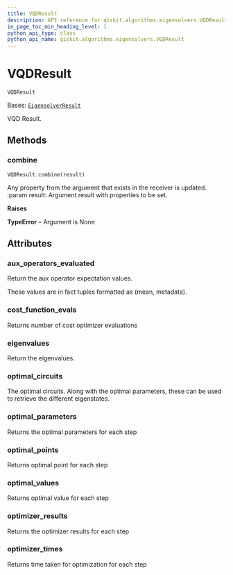 ```yaml
---
title: VQDResult
description: API reference for qiskit.algorithms.eigensolvers.VQDResult
in_page_toc_min_heading_level: 1
python_api_type: class
python_api_name: qiskit.algorithms.eigensolvers.VQDResult
---
```


# VQDResult

<span id="qiskit.algorithms.eigensolvers.VQDResult" />

`VQDResult`

Bases: [`EigensolverResult`](qiskit.algorithms.eigensolvers.EigensolverResult "qiskit.algorithms.eigensolvers.eigensolver.EigensolverResult")

VQD Result.

## Methods

<span id="qiskit-algorithms-eigensolvers-vqdresult-combine" />

### combine

<span id="qiskit.algorithms.eigensolvers.VQDResult.combine" />

`VQDResult.combine(result)`

Any property from the argument that exists in the receiver is updated. :param result: Argument result with properties to be set.

**Raises**

**TypeError** – Argument is None

## Attributes

<span id="qiskit.algorithms.eigensolvers.VQDResult.aux_operators_evaluated" />

### aux\_operators\_evaluated

Return the aux operator expectation values.

These values are in fact tuples formatted as (mean, metadata).

<span id="qiskit.algorithms.eigensolvers.VQDResult.cost_function_evals" />

### cost\_function\_evals

Returns number of cost optimizer evaluations

<span id="qiskit.algorithms.eigensolvers.VQDResult.eigenvalues" />

### eigenvalues

Return the eigenvalues.

<span id="qiskit.algorithms.eigensolvers.VQDResult.optimal_circuits" />

### optimal\_circuits

The optimal circuits. Along with the optimal parameters, these can be used to retrieve the different eigenstates.

<span id="qiskit.algorithms.eigensolvers.VQDResult.optimal_parameters" />

### optimal\_parameters

Returns the optimal parameters for each step

<span id="qiskit.algorithms.eigensolvers.VQDResult.optimal_points" />

### optimal\_points

Returns optimal point for each step

<span id="qiskit.algorithms.eigensolvers.VQDResult.optimal_values" />

### optimal\_values

Returns optimal value for each step

<span id="qiskit.algorithms.eigensolvers.VQDResult.optimizer_results" />

### optimizer\_results

Returns the optimizer results for each step

<span id="qiskit.algorithms.eigensolvers.VQDResult.optimizer_times" />

### optimizer\_times

Returns time taken for optimization for each step

